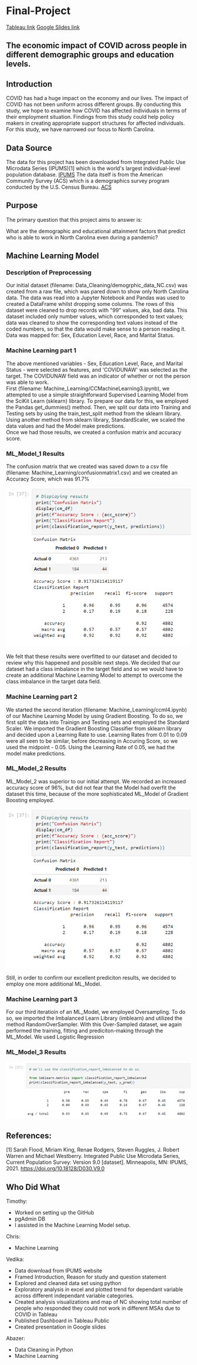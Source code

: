 # Final-Project

[Tableau link](https://public.tableau.com/views/COVID_Unemployment_FinalProject/Demographics_COVID_Unemploment?:language=en-US&publish=yes&:display_count=n&:origin=viz_share_link)
[Google Slides link](https://docs.google.com/presentation/d/1k6wv3H_Mgpk6BEwemjXwz6_-_uWN5hgIVZbxTKltWvo/edit?usp=sharing)

## The economic impact of COVID across people in different demographic groups and education levels.

## Introduction
COVID has had a huge impact on the economy and our lives. The impact of COVID has not been uniform across different groups. By conducting this study, we hope to examine how COVID has affected individuals in terms of their employment situation. Findings from this study could help policy makers in creating appropriate support structures for affected individuals. For this study, we have narrowed our focus to North Carolina. 

## Data Source
The data for this project has been downloaded from Integrated Public Use Microdata Series (IPUMS)[1] which is the world's largest individual-level population database.
[IPUMS](https://en.wikipedia.org/wiki/IPUMS)
The data itself is from the American Community Survey (ACS) which is a demographics survey program conducted by the U.S. Census Bureau.
[ACS](https://en.wikipedia.org/wiki/American_Community_Survey)

## Purpose
The primary question that this project aims to answer is:

What are the demographic and educational attainment factors that predict who is able to work in North Carolina even during a pandemic?

## Machine Learning Model
### Description of Preprocessing

Our initial dataset (filename: Data_Cleaning/demogrphic_data_NC.csv) was created from a raw file, which was pared down to show only North Carolina data. The data was read into a Jupyter Notebook and Pandas was used to created a DataFrame whilst dropping some columns.  The rows of this dataset were cleaned to drop records with "99" values, aka, bad data.  This dataset included only number values, which corresponded to text values; data was cleaned to show the corresponding text values instead of the coded numbers, so that the data would make sense to a person reading it.  Data was mapped for: Sex, Education Level, Race, and Marital Status.  

### Machine Learning part 1
The above mentioned variables - Sex, Education Level, Race, and Marital Status - were selected as features, and 'COVIDUNAW' was selected as the target.  The COVIDUNAW field was an indicator of whether or not the person was able to work.  
First (filename: Machine_Learning/CCMachineLearning3.ipynb), we attempted to use a simple straightforward Supervised Learning Model from the SciKit Learn (sklearn) library.  To prepare our data for this, we employed the Pandas get_dummies() method. Then, we split our data into Training and Testing sets by using the train_test_split method from the sklearn library.  Using another method from sklearn library, StandardScaler, we scaled the data values and had the Model make predictions.  
Once we had those results, we created a confusion matrix and accuracy score.

### ML_Model_1 Results
The confusion matrix that we created was saved down to a csv file (filename: Machine_Learning/confusionmatrix1.csv) and we created an Accuracy Score, which was 91.7%

![Confusion Matrix #1](Resources/cm1.png)

We felt that these results were overfitted to our dataset and decided to review why this happened and possible next steps.  We decided that our dataset had a class imbalance in the target field and so we would have to create an additional Machine Learning Model to attempt to overcome the class imbalance in the target data field.

### Machine Learning part 2
We started the second iteration (filename: Machine_Learning/ccml4.ipynb) of our Machine Learning Model by using Gradient Boosting.  To do so, we first split the data into Trainign and Testing sets and employed the Standard Scaler.  We imported the Gradient Boosting Classifier from sklearn library and decided upon a Learning Rate to use.  Learning Rates from 0.01 to 0.09 were all seen to be similar, before decreasing in Accuring Score, so we used the midpoint - 0.05.  Using the Learning Rate of 0.05, we had the model make predictions.

### ML_Model_2 Results
ML_Model_2 was superior to our initial attempt.  We recorded an increased accuracy score of 96%, but did not fear that the Model had overfit the dataset this time, because of the more sophisticated ML_Model of Gradient Boosting employed.

![Confusion Matrix #2](Resources/cm1.png)

Still, in order to confirm our excellent prediciton results, we decided to employ one more additional ML_Model.

### Machine Learning part 3
For our third iteratioin of an ML_Model, we employed Oversampling.  To do so, we imported the Imbalanced Learn Library (imblearn) and utilized the method RandomOverSampler.  With this Over-Sampled dataset, we again performed the training, fitting and prediciton-making through the ML_Model.  We used Logistic Regression 

### ML_Model_3 Results


![Classification Report](Resources/cm3.png)


## References: 

[1] Sarah Flood, Miriam King, Renae Rodgers, Steven Ruggles, J. Robert Warren and Michael Westberry. Integrated Public Use Microdata Series, Current Population Survey: Version 9.0 [dataset]. Minneapolis, MN: IPUMS, 2021. https://doi.org/10.18128/D030.V9.0



## Who Did What 
Timothy: 
- Worked on setting up the GitHub
- pgAdmin DB
- I assisted in the Machine Learning Model setup.  

Chris:  
- Machine Learning 

Vedika:
- Data download from IPUMS website
- Framed Introduction, Reason for study and question statement
- Explored and cleaned data set using python
- Exploratory analysis in excel and plotted trend for dependant variable across different independant variable categories.
- Created analysis visualizations and map of NC showing total number of people who responded they could not work in different MSAs due to COVID in Tableau 
- Published Dashboard in Tableau Public
- Created presentation in Google slides 

Abazer:
- Data Cleaning in Python
- Machine Learning
